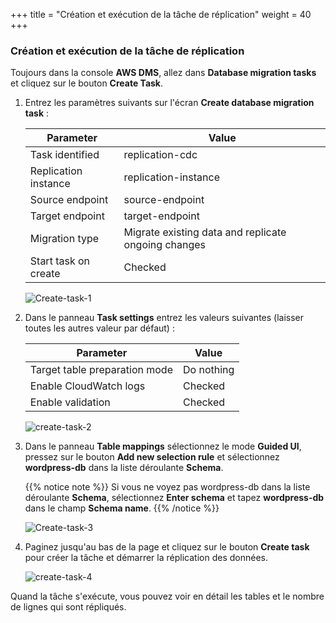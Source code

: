 +++
title = "Création et exécution de la tâche de réplication"
weight = 40
+++

### Création et exécution de la tâche de réplication

Toujours dans la console **AWS DMS**, allez dans **Database migration tasks** et cliquez sur le bouton **Create Task**.

1. Entrez les paramètres suivants sur l'écran **Create database migration task** :

    | Parameter              | Value                                               |
    | ---------------------- | --------------------------------------------------- |
    | Task identified        | replication-cdc                                     |
    | Replication instance   | replication-instance                                |
    | Source endpoint        | source-endpoint                                     |
    | Target endpoint        | target-endpoint                                     |
    | Migration type         | Migrate existing data and replicate ongoing changes |
    | Start task on create   | Checked                                             |
    
    ![Create-task-1](/db-mig/Create-task-1.png)

2. Dans le panneau **Task settings** entrez les valeurs suivantes (laisser toutes les autres valeur par défaut) :

    | Parameter              | Value                                               |
    | ---------------------- | --------------------------------------------------- |
    | Target table preparation mode          |  Do nothing          |
    | Enable CloudWatch logs | Checked                                             |
    | Enable validation      | Checked                                             |                 
    
    ![create-task-2](/db-mig/create-task-2.png)
    
3. Dans le panneau **Table mappings** sélectionnez le mode **Guided UI**, pressez sur le bouton **Add new selection rule** et sélectionnez **wordpress-db** dans la liste déroulante **Schema**.

    {{% notice note %}}
Si vous ne voyez pas wordpress-db dans la liste déroulante **Schema**, sélectionnez **Enter schema** et tapez **wordpress-db** dans le champ **Schema name**.
{{% /notice %}}    

    ![Create-task-3](/db-mig/Create-task-3.png)

1. Paginez jusqu'au bas de la page et cliquez sur le bouton **Create task** pour créer la tâche et démarrer la réplication des données.

    ![create-task-4](/db-mig/create-task-4.png)

Quand la tâche s'exécute, vous pouvez voir en détail les tables et le nombre de lignes qui sont répliqués.